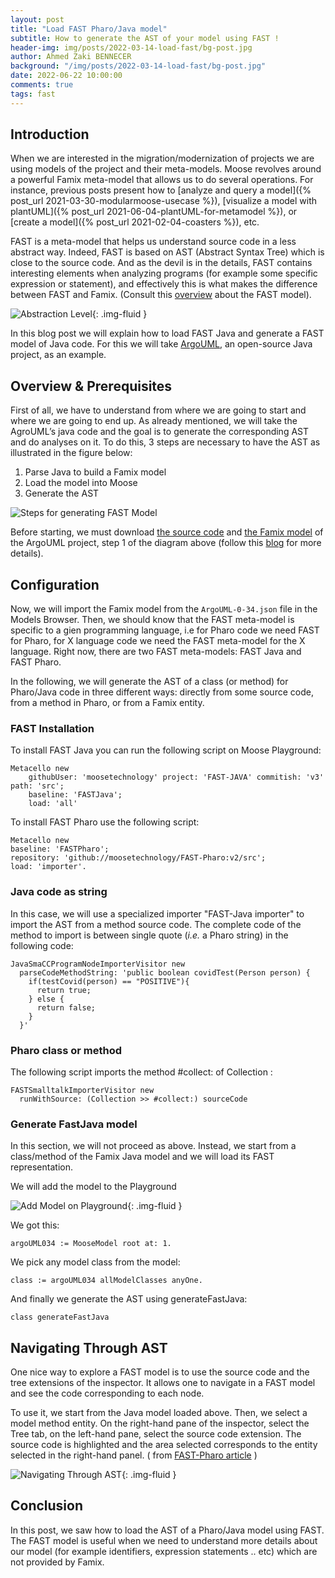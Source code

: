```yaml
---
layout: post
title: "Load FAST Pharo/Java model"
subtitle: How to generate the AST of your model using FAST !
header-img: img/posts/2022-03-14-load-fast/bg-post.jpg
author: Ahmed Zaki BENNECER
background: "/img/posts/2022-03-14-load-fast/bg-post.jpg"
date: 2022-06-22 10:00:00
comments: true
tags: fast
---
```


## Introduction

When we are interested in the migration/modernization of projects we are using models of the project and their meta-models. Moose revolves around a powerful Famix meta-model that allows us to do several operations. For instance, previous posts present how to [analyze and query a model]({% post_url 2021-03-30-modularmoose-usecase %}), [visualize a model with plantUML]({% post_url 2021-06-04-plantUML-for-metamodel %}), or [create a model]({% post_url 2021-02-04-coasters %}), etc.

FAST is a meta-model that helps us understand source code in a less abstract way. Indeed, FAST is based on AST (Abstract Syntax Tree) which is close to the source code. And as the devil is in the details, FAST contains interesting elements when analyzing programs (for example some specific expression or statement), and effectively this is what makes the difference between FAST and Famix.
(Consult this [overview](https://modularmoose.org/moose-wiki/Developers/Parsers/FAST) about the FAST model).

![Abstraction Level](/img/posts/2022-03-14-load-fast/abstraction.png){: .img-fluid }

In this blog post we will explain how to load FAST Java and generate a FAST model of Java code. For this we will take [ArgoUML](https://en.wikipedia.org/wiki/ArgoUML), an open-source Java project, as an example.

## Overview & Prerequisites

First of all, we have to understand from where we are going to start and where we are going to end up. As already mentioned, we will take the AgroUML’s java code and the goal is to generate the corresponding AST and do analyses on it. To do this, 3 steps are necessary to have the AST as illustrated in the figure below:

1. Parse Java to build a Famix model
2. Load the model into Moose
3. Generate the AST

![Steps for generating FAST Model](/img/posts/2022-03-14-load-fast/Overview.png)

Before starting, we must download [the source code](/assets/files/ArgoUML-0.34.zip) and [the Famix model](/assets/files/ArgoUML-0-34.json) of the ArgoUML project, step 1 of the diagram above (follow this [blog](https://fuhrmanator.github.io/2019/07/29/AnalyzingJavaWithMoose.html) for more details).

## Configuration

Now, we will import the Famix model from the `ArgoUML-0-34.json` file in the Models Browser. Then, we should know that the FAST meta-model is specific to a gien programming language, i.e for Pharo code we need FAST for Pharo, for X language code we need the FAST meta-model for the X language. Right now, there are two FAST meta-models: FAST Java and FAST Pharo.

In the following, we will generate the AST of a class (or method) for Pharo/Java code in three different ways: directly from some source code, from a method in Pharo, or from a Famix entity.

### FAST Installation

To install FAST Java you can run the following script on Moose Playground:

```st
Metacello new
    githubUser: 'moosetechnology' project: 'FAST-JAVA' commitish: 'v3' path: 'src';
    baseline: 'FASTJava';
    load: 'all'
```

To install FAST Pharo use the following script:

```st
Metacello new
baseline: 'FASTPharo';
repository: 'github://moosetechnology/FAST-Pharo:v2/src';
load: 'importer'.
```

### Java code as string

In this case, we will use a specialized importer "FAST-Java importer" to import the AST from a method source code. The complete code of the method to import is between single quote (_i.e._ a Pharo string) in the following code:

```st
JavaSmaCCProgramNodeImporterVisitor new
  parseCodeMethodString: 'public boolean covidTest(Person person) {
    if(testCovid(person) == "POSITIVE"){
      return true;
    } else {
      return false;
    }
  }'
```

### Pharo class or method

The following script imports the method #collect: of Collection :

```st
FASTSmalltalkImporterVisitor new
  runWithSource: (Collection >> #collect:) sourceCode
```

### Generate FastJava model

In this section, we will not proceed as above. Instead, we start from a class/method of the Famix Java model and we will load its FAST representation.

We will add the model to the Playground

![Add Model on Playground](/img/posts/2022-03-14-load-fast/AddModelPlayground.png){: .img-fluid }

We got this:

```st
argoUML034 := MooseModel root at: 1.
```

We pick any model class from the model:

```st
class := argoUML034 allModelClasses anyOne.
```

And finally we generate the AST using generateFastJava:

```st
class generateFastJava
```

## Navigating Through AST

One nice way to explore a FAST model is to use the source code and the tree extensions of the inspector. It allows one to navigate in a FAST model and see the code corresponding to each node.

To use it, we start from the Java model loaded above. Then, we select a model method entity. On the right-hand pane of the inspector, select the Tree tab, on the left-hand pane, select the source code extension. The source code is highlighted and the area selected corresponds to the entity selected in the right-hand panel. ( from [FAST-Pharo article](https://modularmoose.org/moose-wiki/Developers/Parsers/FAST-Pharo) )

![Navigating Through AST](/img/posts/2022-03-14-load-fast/NavigatingThrowAST.gif){: .img-fluid }

## Conclusion

In this post, we saw how to load the AST of a Pharo/Java model using FAST. The FAST model is useful when we need to understand more details about our model (for example identifiers, expression statements .. etc) which are not provided by Famix.
